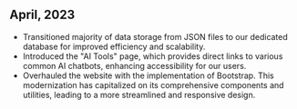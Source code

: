## April, 2023

- Transitioned majority of data storage from JSON files to our dedicated database for improved efficiency and scalability.
- Introduced the "AI Tools" page, which provides direct links to various common AI chatbots, enhancing accessibility for our users.
- Overhauled the website with the implementation of Bootstrap. This modernization has capitalized on its comprehensive components and utilities, leading to a more streamlined and responsive design.
